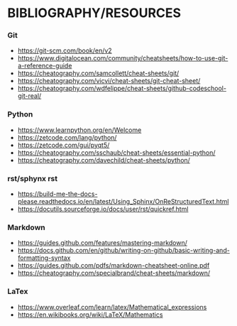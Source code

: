 BIBLIOGRAPHY/RESOURCES
======================

### Git
- https://git-scm.com/book/en/v2
- https://www.digitalocean.com/community/cheatsheets/how-to-use-git-a-reference-guide
- https://cheatography.com/samcollett/cheat-sheets/git/
- https://cheatography.com/vicvi/cheat-sheets/git-cheat-sheet/
- https://cheatography.com/wdfelippe/cheat-sheets/github-codeschool-git-real/

### Python
- https://www.learnpython.org/en/Welcome
- https://zetcode.com/lang/python/
- https://zetcode.com/gui/pyqt5/
- https://cheatography.com/sschaub/cheat-sheets/essential-python/
- https://cheatography.com/davechild/cheat-sheets/python/

### rst/sphynx rst
- https://build-me-the-docs-please.readthedocs.io/en/latest/Using_Sphinx/OnReStructuredText.html
- https://docutils.sourceforge.io/docs/user/rst/quickref.html

### Markdown
- https://guides.github.com/features/mastering-markdown/
- https://docs.github.com/en/github/writing-on-github/basic-writing-and-formatting-syntax
- https://guides.github.com/pdfs/markdown-cheatsheet-online.pdf
- https://cheatography.com/specialbrand/cheat-sheets/markdown/

### LaTex
- https://www.overleaf.com/learn/latex/Mathematical_expressions
- https://en.wikibooks.org/wiki/LaTeX/Mathematics

